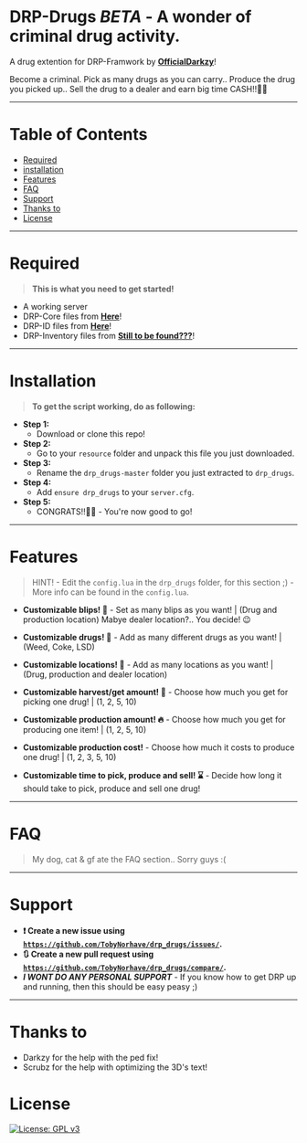 # DRP-Drugs ***BETA*** - A wonder of criminal drug activity.
A drug extention for DRP-Framwork by <a href="https://github.com/OfficialDarkzy" target="_blank">**OfficialDarkzy**</a>!

Become a criminal. Pick as many drugs as you can carry.. Produce the drug you picked up.. Sell the drug to a dealer and earn big time CASH!!💸💸  

---

# Table of Contents
- [Required](#required)
- [installation](#installation)
- [Features](#features)
- [FAQ](#faq)
- [Support](#support)
- [Thanks to](#thanks)
- [License](#license)

---

# Required
> **This is what you need to get started!**
- A working server
- DRP-Core files from <a href="https://github.com/OfficialDarkzy/DRP-Core" target="_blank">**Here**</a>!
- DRP-ID files from <a href="https://github.com/OfficialDarkzy/DRP-ID" target="_blank">**Here**</a>!
- DRP-Inventory files from <a href="" target="_blank">**Still to be found???**</a>!

---

# Installation
> **To get the script working, do as following:**
- **Step 1:**
    - Download or clone this repo!
- **Step 2:**
    - Go to your `resource` folder and unpack this file you just downloaded.
- **Step 3:**
    - Rename the `drp_drugs-master` folder you just extracted to `drp_drugs`.
- **Step 4:**
    - Add `ensure drp_drugs` to your `server.cfg`.
- **Step 5:**
    - CONGRATS!!🎉🎈 - You're now good to go!

---

# Features

> HINT! - Edit the `config.lua` in the `drp_drugs` folder, for this section ;) - More info can be found in the `config.lua`.

- **Customizable blips! 🔞** - Set as many blips as you want! | (Drug and production location) Mabye dealer location?.. You decide! 😉

- **Customizable drugs! 💊** - Add as many different drugs as you want! | (Weed, Coke, LSD)

- **Customizable locations! 📍** - Add as many locations as you want! | (Drug, production and dealer location)

- **Customizable harvest/get amount! 🤏** - Choose how much you get for picking one drug! | (1, 2, 5, 10)

- **Customizable production amount! 🔥** - Choose how much you get for producing one item! | (1, 2, 5, 10)

- **Customizable production cost!** - Choose how much it costs to produce one drug! | (1, 2, 3, 5, 10) 

- **Customizable time to pick, produce and sell! ⌛** - Decide how long it should take to pick, produce and sell one drug!

---

# FAQ
> My dog, cat & gf ate the FAQ section.. Sorry guys :(

---

# Support
- **❗ Create a new issue using <a href="https://github.com/TobyNorhave/drp_drugs/issues/" target="_blank">`https://github.com/TobyNorhave/drp_drugs/issues/`</a>.**
- **🔃 Create a new pull request using <a href="https://github.com/TobyNorhave/drp_drugs/compare/" target="_blank">`https://github.com/TobyNorhave/drp_drugs/compare/`</a>.**
- ***I WONT DO ANY PERSONAL SUPPORT*** - If you know how to get DRP up and running, then this should be easy peasy ;) 

---

# Thanks to
- Darkzy for the help with the ped fix!
- Scrubz for the help with optimizing the 3D's text!

# License
[![License: GPL v3](https://img.shields.io/badge/License-GPLv3-blue.svg)](https://www.gnu.org/licenses/gpl-3.0)
